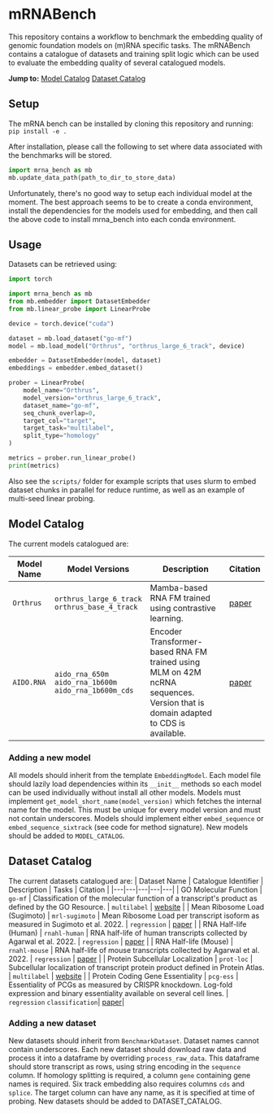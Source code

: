 # mRNABench
This repository contains a workflow to benchmark the embedding quality of genomic foundation models on (m)RNA specific tasks. The mRNABench contains a catalogue of datasets and training split logic which can be used to evaluate the embedding quality of several catalogued models.

**Jump to:** [Model Catalog](#model-catalog) [Dataset Catalog](#dataset-catalog)

## Setup
The mRNA bench can be installed by cloning this repository and running:
```pip install -e .```

After installation, please call the following to set where data associated with the benchmarks will be stored.
```python
import mrna_bench as mb
mb.update_data_path(path_to_dir_to_store_data)
```

Unfortunately, there's no good way to setup each individual model at the moment. The best approach seems to be to create a conda environment, install the dependencies for the models used for embedding, and then call the above code to install mrna_bench into
each conda environment.

## Usage
Datasets can be retrieved using:

```python
import torch

import mrna_bench as mb
from mb.embedder import DatasetEmbedder
from mb.linear_probe import LinearProbe

device = torch.device("cuda")

dataset = mb.load_dataset("go-mf")
model = mb.load_model("Orthrus", "orthrus_large_6_track", device)

embedder = DatasetEmbedder(model, dataset)
embeddings = embedder.embed_dataset()

prober = LinearProbe(
    model_name="Orthrus",
    model_version="orthrus_large_6_track",
    dataset_name="go-mf",
    seq_chunk_overlap=0,
    target_col="target",
    target_task="multilabel",
    split_type="homology"
)

metrics = prober.run_linear_probe()
print(metrics)
```
Also see the `scripts/` folder for example scripts that uses slurm to embed dataset chunks in parallel for reduce runtime, as well as an example of multi-seed linear probing.

## Model Catalog
The current models catalogued are:

| Model Name |  Model Versions         | Description   | Citation |
| ---------- |  ---------------------- | --------  |  -------- |
| `Orthrus` | `orthrus_large_6_track`<br> `orthrus_base_4_track` | Mamba-based RNA FM trained using contrastive learning. | [paper](https://www.biorxiv.org/content/10.1101/2024.10.10.617658v2)|
| `AIDO.RNA` | `aido_rna_650m` <br> `aido_rna_1b600m` <br> `aido_rna_1b600m_cds` | Encoder Transformer-based RNA FM trained using MLM on 42M ncRNA sequences. Version that is domain adapted to CDS is available. | [paper](https://www.biorxiv.org/content/10.1101/2024.11.28.625345v1) |

### Adding a new model
All models should inherit from the template `EmbeddingModel`. Each model file should lazily load dependencies within its `__init__` methods so each model can be used individually without install all other models. Models must implement `get_model_short_name(model_version)` which fetches the internal name for the model. This must be unique for every model version and must not contain underscores. Models should implement either `embed_sequence` or `embed_sequence_sixtrack` (see code for method signature). New models should be added to `MODEL_CATALOG`.

## Dataset Catalog
The current datasets catalogued are:
| Dataset Name | Catalogue Identifier | Description | Tasks | Citation |
|---|---|---|---|---|
| GO Molecular Function | <code>go-mf</code> | Classification of the molecular function of a transcript's  product as defined by the GO Resource. | `multilabel` | [website](https://geneontology.org/) |
| Mean Ribosome Load (Sugimoto) | <code>mrl&#8209;sugimoto</code> | Mean Ribosome Load per transcript isoform as measured in Sugimoto et al. 2022. | `regression` | [paper](https://www.nature.com/articles/s41594-022-00819-2) |
| RNA Half-life (Human) | <code>rnahl&#8209;human</code> | RNA half-life of human transcripts collected by Agarwal et al. 2022. | `regression` | [paper](https://genomebiology.biomedcentral.com/articles/10.1186/s13059-022-02811-x) |
| RNA Half-life (Mouse) | <code>rnahl&#8209;mouse</code> | RNA half-life of mouse transcripts collected by Agarwal et al. 2022. | `regression` | [paper](https://genomebiology.biomedcentral.com/articles/10.1186/s13059-022-02811-x) |
| Protein Subcellular Localization | <code>prot&#8209;loc</code> | Subcellular localization of transcript protein product defined in Protein Atlas. | `multilabel` | [website](https://www.proteinatlas.org/) |
| Protein Coding Gene Essentiality | <code>pcg&#8209;ess</code> | Essentiality of PCGs as measured by CRISPR knockdown. Log-fold expression and binary essentiality available on several cell lines. | `regression` `classification`| [paper](https://www.cell.com/cell/fulltext/S0092-8674(24)01203-0)|

### Adding a new dataset
New datasets should inherit from `BenchmarkDataset`. Dataset names cannot contain underscores. Each new dataset should download raw data and process it into a dataframe by overriding `process_raw_data`. This dataframe should store transcript as rows, using string encoding in the `sequence` column. If homology splitting is required, a column `gene` containing gene names is required. Six track embedding also requires columns `cds` and `splice`. The target column can have any name, as it is specified at time of probing. New datasets should be added to DATASET_CATALOG.
